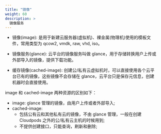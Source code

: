 ```yaml
---
title: "镜像"
weight: 60
description: >
  镜像服务
---
```


- 镜像(image): 是用于新建云服务器(虚拟机)、裸金属(物理机)使用的模板文件，常用类型为 qcow2, vmdk, raw, vhd, iso。

- 镜像服务(glance): 云平台的镜像服务叫做 glance，用于存储转换用户上传或外部导入的镜像，提供下载功能。

- 缓存镜像(cached-image): 创建公/私有云虚拟机时，可以直接使用各个云平台已有的镜像，这些镜像不会存储在 glance，云平台只是保存元信息，创建机器时会直接使用。

image 和 cached-image 两种资源的区别如下：

- image: glance 管理的镜像，由用户上传或者外部导入;
- cached-image:
  - 包括公有云和其他私有云的镜像，不由 glance 管理，一般在创建 Cloudpods 之外的公/私有云主机的时候用到;
  - 不提供创建接口，只能查询，刷新和删除;

